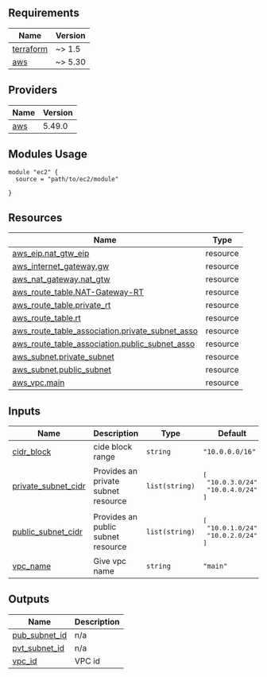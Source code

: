 <!-- BEGINNING OF PRE-COMMIT-TERRAFORM DOCS HOOK -->
## Requirements

| Name | Version |
|------|---------|
| <a name="requirement_terraform"></a> [terraform](#requirement\_terraform) | ~> 1.5 |
| <a name="requirement_aws"></a> [aws](#requirement\_aws) | ~> 5.30 |

## Providers

| Name | Version |
|------|---------|
| <a name="provider_aws"></a> [aws](#provider\_aws) | 5.49.0 |

## Modules Usage
```
module "ec2" {
  source = "path/to/ec2/module"

}
```


## Resources

| Name | Type |
|------|------|
| [aws_eip.nat_gtw_eip](https://registry.terraform.io/providers/hashicorp/aws/latest/docs/resources/eip) | resource |
| [aws_internet_gateway.gw](https://registry.terraform.io/providers/hashicorp/aws/latest/docs/resources/internet_gateway) | resource |
| [aws_nat_gateway.nat_gtw](https://registry.terraform.io/providers/hashicorp/aws/latest/docs/resources/nat_gateway) | resource |
| [aws_route_table.NAT-Gateway-RT](https://registry.terraform.io/providers/hashicorp/aws/latest/docs/resources/route_table) | resource |
| [aws_route_table.private_rt](https://registry.terraform.io/providers/hashicorp/aws/latest/docs/resources/route_table) | resource |
| [aws_route_table.rt](https://registry.terraform.io/providers/hashicorp/aws/latest/docs/resources/route_table) | resource |
| [aws_route_table_association.private_subnet_asso](https://registry.terraform.io/providers/hashicorp/aws/latest/docs/resources/route_table_association) | resource |
| [aws_route_table_association.public_subnet_asso](https://registry.terraform.io/providers/hashicorp/aws/latest/docs/resources/route_table_association) | resource |
| [aws_subnet.private_subnet](https://registry.terraform.io/providers/hashicorp/aws/latest/docs/resources/subnet) | resource |
| [aws_subnet.public_subnet](https://registry.terraform.io/providers/hashicorp/aws/latest/docs/resources/subnet) | resource |
| [aws_vpc.main](https://registry.terraform.io/providers/hashicorp/aws/latest/docs/resources/vpc) | resource |

## Inputs

| Name | Description | Type | Default | Required |
|------|-------------|------|---------|:--------:|
| <a name="input_cidr_block"></a> [cidr\_block](#input\_cidr\_block) | cide block range | `string` | `"10.0.0.0/16"` | no |
| <a name="input_private_subnet_cidr"></a> [private\_subnet\_cidr](#input\_private\_subnet\_cidr) | Provides an private subnet resource | `list(string)` | <pre>[<br>  "10.0.3.0/24",<br>  "10.0.4.0/24"<br>]</pre> | no |
| <a name="input_public_subnet_cidr"></a> [public\_subnet\_cidr](#input\_public\_subnet\_cidr) | Provides an public subnet resource | `list(string)` | <pre>[<br>  "10.0.1.0/24",<br>  "10.0.2.0/24"<br>]</pre> | no |
| <a name="input_vpc_name"></a> [vpc\_name](#input\_vpc\_name) | Give vpc name | `string` | `"main"` | no |

## Outputs

| Name | Description |
|------|-------------|
| <a name="output_pub_subnet_id"></a> [pub\_subnet\_id](#output\_pub\_subnet\_id) | n/a |
| <a name="output_pvt_subnet_id"></a> [pvt\_subnet\_id](#output\_pvt\_subnet\_id) | n/a |
| <a name="output_vpc_id"></a> [vpc\_id](#output\_vpc\_id) | VPC id |
<!-- END OF PRE-COMMIT-TERRAFORM DOCS HOOK -->
